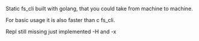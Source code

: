 Static fs_cli built with golang, that you could take from machine to machine.

For basic usage it is also faster than c fs_cli.

Repl still missing just implemented -H and -x

